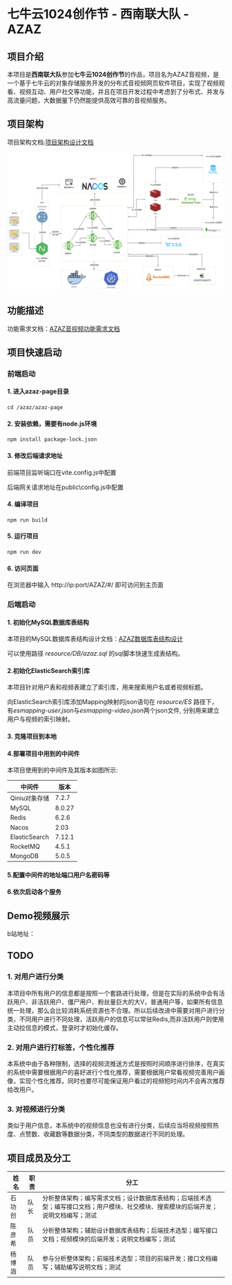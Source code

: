 # 七牛云1024创作节 - 西南联大队 - AZAZ

## 项目介绍

本项目是**西南联大队**参加**七牛云1024创作节**的作品，项目名为AZAZ音视频，是一个基于七牛云的对象存储服务开发的分布式音视频网页软件项目，实现了视频观看、视频互动、用户社交等功能，并且在项目开发过程中考虑到了分布式、并发与高流量问题，大数据量下仍然能提供高效可靠的音视频服务。

## 项目架构

项目架构文档:[项目架构设计文档](docs/AZAZ音视频项目架构文档.md)

![AZAZ音视频项目架构](resource/imgs/AZAZ系统架构图.jpg)

## 功能描述

功能需求文档：[AZAZ音视频功能需求文档](docs/AZAZ音视频功能需求文档.md)

## 项目快速启动

### 前端启动

#### 1. 进入azaz-page目录

```shell
cd /azaz/azaz-page
```

#### 2. 安装依赖，需要有node.js环境

```shell
npm install package-lock.json
```

#### 3. 修改后端请求地址
前端项目监听端口在vite.config.js中配置

后端网关请求地址在public\config.js中配置

#### 4. 编译项目

```shell
npm run build
```

#### 5. 运行项目
```shell
npm run dev
```

#### 6. 访问页面
在浏览器中输入 http://ip:port/AZAZ/#/  即可访问到主页面

### 后端启动

#### 1. 初始化MySQL数据库表结构

本项目的MySQL数据库表结构设计文档：[AZAZ数据库表结构设计](docs/AZAZ音视频数据库表结构设计文档.md)

可以使用路径 *resource/DB/azaz.sql* 的sql脚本快速生成表结构。

#### 2.初始化ElasticSearch索引库

本项目针对用户表和视频表建立了索引库，用来搜索用户名或者视频标题。

向ElasticSearch索引库添加Mapping映射的json语句在 *resource/ES* 路径下， 有*esmapping-user.json*与*esmapping-video.json*两个json文件, 分别用来建立用户与视频的索引映射。

#### 3. 克隆项目到本地

#### 4.部署项目中用到的中间件

本项目使用到的中间件及其版本如图所示:

| 中间件        | 版本   |
| ------------- | ------ |
| Qiniu对象存储 | 7.2.7  |
| MySQL         | 8.0.27 |
| Redis         | 6.2.6  |
| Nacos         | 2.03   |
| ElasticSearch | 7.12.1 |
| RocketMQ      | 4.5.1  |
| MongoDB       | 5.0.5  |

#### 5.配置中间件的地址端口用户名密码等

#### 6.依次启动各个服务

## Demo视频展示

b站地址：

## TODO

### 1. 对用户进行分类

本项目中所有用户的信息都是按照一个套路进行处理，但是在实际的系统中会有活跃用户、非活跃用户、僵尸用户、粉丝量巨大的大V，普通用户等，如果所有信息统一处理，那么会比较消耗系统资源也不合理。所以后续改进中需要对用户进行分类，不同用户进行不同处理，活跃用户的信息可以常驻Redis,而非活跃用户则使用主动拉信息的模式，登录时才初始化缓存。

### 2. 对用户进行打标签，个性化推荐

本系统中由于各种限制，选择的视频流推送方式是按照时间顺序进行排序，在真实的系统中需要根据用户的喜好进行个性化推荐，需要根据用户常看视频完善用户画像，实现个性化推荐。同时也要尽可能保证用户看过的视频短时间内不会再次推荐给改用户。

### 3. 对视频进行分类

类似于用户信息，本系统中的视频信息也没有进行分类，后续应当将视频按照热度、点赞数、收藏数等数据分类，不同类型的数据进行不同的处理。


## 项目成员及分工

| 姓名   | 职责 | 分工                                                         |
| ------ | ---- | ------------------------------------------------------------ |
| 石功创 | 队长 | 分析整体架构；编写需求文档；设计数据库表结构；后端技术选型；编写接口文档；用户模块、社交模块、搜索模块的后端开发；说明文档编写；测试 |
| 陈彦希 | 队员 | 分析整体架构；辅助设计数据库表结构；后端技术选型；编写接口文档；视频模块的后端开发；说明文档编写；测试 |
| 杨博涵 | 队员 | 参与分析整体架构；前端技术选型；项目的前端开发；接口文档编写；辅助编写说明文档；测试 |

